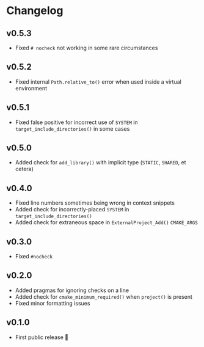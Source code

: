 # Changelog

## v0.5.3

- Fixed `# nocheck` not working in some rare circumstances

## v0.5.2

- Fixed internal `Path.relative_to()` error when used inside a virtual environment

## v0.5.1

- Fixed false positive for incorrect use of `SYSTEM` in `target_include_directories()` in some cases

## v0.5.0

- Added check for `add_library()` with implicit type (`STATIC`, `SHARED`, et cetera)

## v0.4.0

- Fixed line numbers sometimes being wrong in context snippets
- Added check for incorrectly-placed `SYSTEM` in `target_include_directories()`
- Added check for extraneous space in `ExternalProject_Add()` `CMAKE_ARGS`

## v0.3.0

- Fixed `#nocheck`

## v0.2.0

- Added pragmas for ignoring checks on a line
- Added check for `cmake_minimum_required()` when `project()` is present
- Fixed minor formatting issues

## v0.1.0

- First public release 🎉&#xFE0F;
